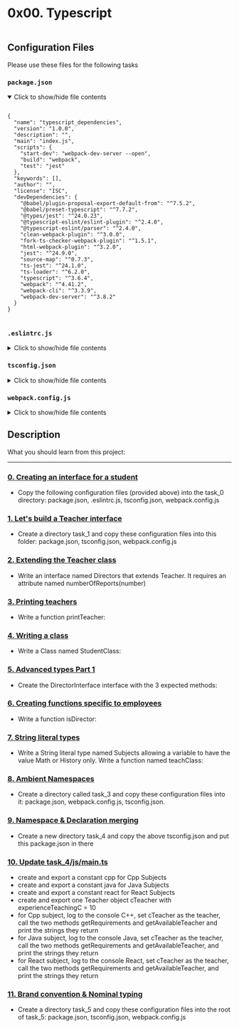 # 0x00. Typescript

<div class="panel panel-default" id="project-description">
  <div class="panel-body">
    <p><img src="https://s3.eu-west-3.amazonaws.com/hbtn.intranet/uploads/medias/2019/12/baea85b5e9a9fb5c36ec.png?X-Amz-Algorithm=AWS4-HMAC-SHA256&amp;X-Amz-Credential=AKIA4MYA5JM5DUTZGMZG%2F20230503%2Feu-west-3%2Fs3%2Faws4_request&amp;X-Amz-Date=20230503T133353Z&amp;X-Amz-Expires=86400&amp;X-Amz-SignedHeaders=host&amp;X-Amz-Signature=6680caa3170ee85b964d0e58dce0cb6790c547d70b50d2387f7bc9f754a551b0" alt="" loading="lazy" style=""></p>

<h2>Configuration Files</h2>

<p>Please use these files for the following tasks</p>

<h3><code>package.json</code></h3>

<details open="">
<summary>Click to show/hide file contents</summary>
<pre><code>
{
  "name": "typescript_dependencies",
  "version": "1.0.0",
  "description": "",
  "main": "index.js",
  "scripts": {
    "start-dev": "webpack-dev-server --open",
    "build": "webpack",
    "test": "jest"
  },
  "keywords": [],
  "author": "",
  "license": "ISC",
  "devDependencies": {
    "@babel/plugin-proposal-export-default-from": "^7.5.2",
    "@babel/preset-typescript": "^7.7.2",
    "@types/jest": "^24.0.23",
    "@typescript-eslint/eslint-plugin": "^2.4.0",
    "@typescript-eslint/parser": "^2.4.0",
    "clean-webpack-plugin": "^3.0.0",
    "fork-ts-checker-webpack-plugin": "^1.5.1",
    "html-webpack-plugin": "^3.2.0",
    "jest": "^24.9.0",
    "source-map": "^0.7.3",
    "ts-jest": "^24.1.0",
    "ts-loader": "^6.2.0",
    "typescript": "^3.6.4",
    "webpack": "^4.41.2",
    "webpack-cli": "^3.3.9",
    "webpack-dev-server": "^3.8.2"
  }
}
</code>
</pre>
</details>

<h3><code>.eslintrc.js</code></h3>

<details>
<summary>Click to show/hide file contents</summary>
<pre><code>
module.exports =  {
  parser:  '@typescript-eslint/parser',
  extends:  [
    'plugin:@typescript-eslint/recommended',  // Uses the recommended rules from @typescript-eslint/eslint-plugin
  ],
  parserOptions:  {
    ecmaVersion:  2018,
    sourceType:  'module',
  },
  rules:  {
  },
};
</code>
</pre>
</details>

<h3><code>tsconfig.json</code></h3>

<details>
<summary>Click to show/hide file contents</summary>
<pre><code>
{
  "compilerOptions": {
    "outDir": "./dist/",
    "sourceMap": true,
    "noImplicitAny": true,
    "module": "es6",
    "target": "es5",
    "allowJs": true,
    "moduleResolution": "node"
  }
}
</code>
</pre>
</details>

<h3><code>webpack.config.js</code></h3>

<details>
<summary>Click to show/hide file contents</summary>
<pre><code>
const path = require("path");
const HtmlWebpackPlugin = require('html-webpack-plugin');
const { CleanWebpackPlugin } = require('clean-webpack-plugin');
const ForkTsCheckerWebpackPlugin = require('fork-ts-checker-webpack-plugin');

module.exports = {
  entry: "./js/main.ts",
  devtool: "inline-source-map",
  module: {
    rules: [
      {
        test: /\.tsx?$/,
        loader: 'ts-loader',
        options: {
          transpileOnly: true
        }
      }
    ]
  },
  resolve: {
    extensions: [".tsx", ".ts", ".js"]
  },
  devServer: {
    contentBase: "./dist"
  },
  plugins: [
    new ForkTsCheckerWebpackPlugin(),
    new CleanWebpackPlugin(),
    new HtmlWebpackPlugin({
      title: "Development"
    })
  ],
  output: {
    filename: "bundle.js",
    path: path.resolve(__dirname, "dist")
  }
};
</code>
</pre>
</details>

  </div>
</div>

## Description

What you should learn from this project:

---

### [0. Creating an interface for a student](./task_0/js/main.ts)

* Copy the following configuration files (provided above) into the task_0 directory: package.json, .eslintrc.js, tsconfig.json, webpack.config.js

### [1. Let's build a Teacher interface](./task_1/js/main.ts)

* Create a directory task_1 and copy these configuration files into this folder: package.json, tsconfig.json, webpack.config.js

### [2. Extending the Teacher class](./task_1/js/main.ts)

* Write an interface named Directors that extends Teacher. It requires an attribute named numberOfReports(number)

### [3. Printing teachers](./task_1/js/main.ts)

* Write a function printTeacher:

### [4. Writing a class](./task_1/js/main.ts)

* Write a Class named StudentClass:

### [5. Advanced types Part 1](./task_2/js/main.ts)

* Create the DirectorInterface interface with the 3 expected methods:

### [6. Creating functions specific to employees](./task_2/js/main.ts)

* Write a function isDirector:

### [7. String literal types](./task_2/js/main.ts)

* Write a String literal type named Subjects allowing a variable to have the value Math or History only.
Write a function named teachClass:

### [8. Ambient Namespaces](./task_3/js/main.ts)

* Create a directory called task_3 and copy these configuration files into it: package.json, webpack.config.js, tsconfig.json.

### [9. Namespace & Declaration merging](./task_4/package.json)

* Create a new directory task_4 and copy the above tsconfig.json and put this package.json in there

### [10. Update task_4/js/main.ts](./task_4/js/main.ts)

* create and export a constant cpp for Cpp Subjects
* create and export a constant java for Java Subjects
* create and export a constant react for React Subjects
* create and export one Teacher object cTeacher with experienceTeachingC = 10
* for Cpp subject, log to the console C++, set cTeacher as the teacher, call the two methods getRequirements and getAvailableTeacher and print the strings they return
* for Java subject, log to the console Java, set cTeacher as the teacher, call the two methods getRequirements and getAvailableTeacher, and print the strings they return
* for React subject, log to the console React, set cTeacher as the teacher, call the two methods getRequirements and getAvailableTeacher, and print the strings they return

### [11. Brand convention & Nominal typing](./task_5/js/main.ts)

* Create a directory task_5 and copy these configuration files into the root of task_5: package.json, tsconfig.json, webpack.config.js
